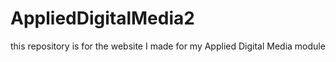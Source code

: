 # AppliedDigitalMedia2
this repository is for the website I made for my Applied Digital Media module
